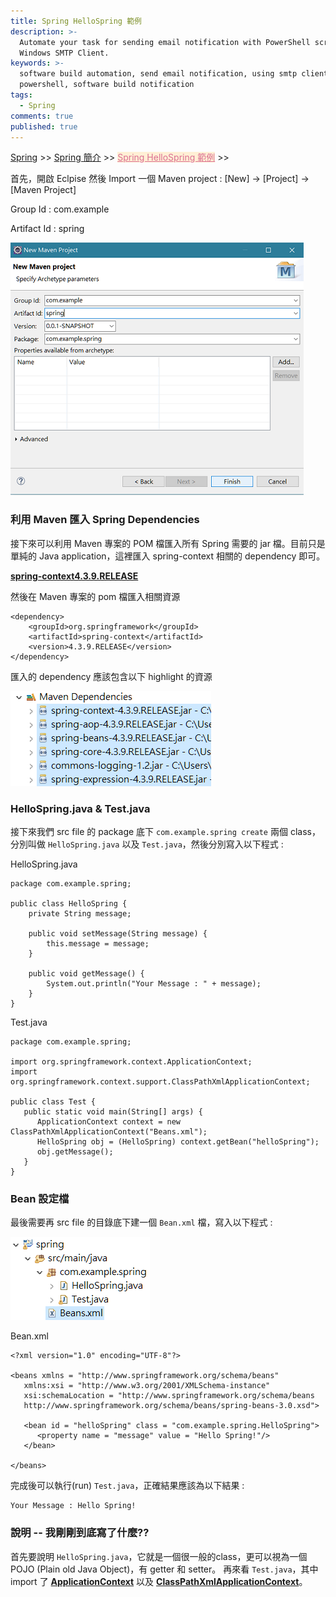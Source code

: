 ```yaml
---
title: Spring HelloSpring 範例
description: >-
  Automate your task for sending email notification with PowerShell script and
  Windows SMTP Client.
keywords: >-
  software build automation, send email notification, using smtp client in
  powershell, software build notification
tags:
  - Spring
comments: true
published: true
---
```


<a href="/spring/">Spring</a> >>
<a href="/spring/spring_page1/">Spring 簡介</a> >>
<a href="/spring/spring_page2/" style="color:palevioletred;background-color:papayawhip;">Spring HelloSpring 範例</a> >>
<div class="divider"></div>
首先，開啟 Eclpise 然後 Import 一個 Maven project : [New] -> [Project] -> [Maven Project]

Group Id : com.example

Artifact Id : spring

![Spring](spring_images/springconfig01.png)

### 利用 Maven 匯入 Spring Dependencies
接下來可以利用 Maven 專案的 POM 檔匯入所有 Spring 需要的 jar 檔。目前只是單純的 Java application，這裡匯入 spring-context 相關的 dependency 即可。

**<a href="https://mvnrepository.com/artifact/org.springframework/spring-context/4.3.9.RELEASE" target="_blank">spring-context4.3.9.RELEASE</a>**

然後在 Maven 專案的 pom 檔匯入相關資源
```
<dependency>
    <groupId>org.springframework</groupId>
    <artifactId>spring-context</artifactId>
    <version>4.3.9.RELEASE</version>
</dependency>
```
匯入的 dependency 應該包含以下 highlight 的資源

![Spring](spring_images/springconfig02.png)

### HelloSpring.java & Test.java
接下來我們 src file 的 package 底下 `com.example.spring create` 兩個 class，分別叫做 `HelloSpring.java` 以及 `Test.java`，然後分別寫入以下程式 : 

HelloSpring.java
```
package com.example.spring;

public class HelloSpring {
	private String message;

	public void setMessage(String message) {
		this.message = message;
	}

	public void getMessage() {
		System.out.println("Your Message : " + message);
	}
}
```
Test.java
```
package com.example.spring;

import org.springframework.context.ApplicationContext;
import org.springframework.context.support.ClassPathXmlApplicationContext;

public class Test {
   public static void main(String[] args) {
      ApplicationContext context = new ClassPathXmlApplicationContext("Beans.xml");
      HelloSpring obj = (HelloSpring) context.getBean("helloSpring");
      obj.getMessage();
   }
}
```
### Bean 設定檔
最後需要再 src file 的目錄底下建一個 `Bean.xml` 檔，寫入以下程式 :

![Spring](spring_images/springconfig03.png)

Bean.xml
```
<?xml version="1.0" encoding="UTF-8"?>

<beans xmlns = "http://www.springframework.org/schema/beans"
   xmlns:xsi = "http://www.w3.org/2001/XMLSchema-instance"
   xsi:schemaLocation = "http://www.springframework.org/schema/beans
   http://www.springframework.org/schema/beans/spring-beans-3.0.xsd">

   <bean id = "helloSpring" class = "com.example.spring.HelloSpring">
      <property name = "message" value = "Hello Spring!"/>
   </bean>

</beans>
```
完成後可以執行(run) `Test.java`，正確結果應該為以下結果 : 
```
Your Message : Hello Spring!
```

### 說明 -- 我剛剛到底寫了什麼??
首先要說明 `HelloSpring.java`，它就是一個很一般的class，更可以視為一個 POJO (Plain old Java Object)，有 getter 和 setter。
再來看 `Test.java`，其中 import 了 **<a href="https://docs.spring.io/spring/docs/current/javadoc-api/org/springframework/context/ApplicationContext.html" target="_blank">ApplicationContext</a>** 以及 **<a href="https://docs.spring.io/spring/docs/current/javadoc-api/org/springframework/context/support/ClassPathXmlApplicationContext.html" target="_blank">ClassPathXmlApplicationContext</a>**。
